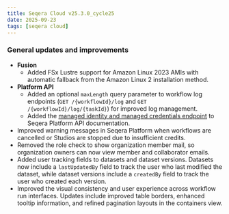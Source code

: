 ```yaml
---
title: Seqera Cloud v25.3.0_cycle25
date: 2025-09-23
tags: [seqera cloud]
---
```


### General updates and improvements

- **Fusion**
  - Added FSx Lustre support for Amazon Linux 2023 AMIs with automatic fallback from the Amazon Linux 2 installation method.
- **Platform API**
  - Added an optional `maxLength` query parameter to workflow log endpoints (`GET /{workflowId}/log` and `GET /{workflowId}/log/{taskId}`) for improved log management.
  - Added the [managed identity and managed credentials endpoint](https://docs.seqera.io/platform-api/info/identities-info) to Seqera Platform API documentation.
- Improved warning messages in Seqera Platform when workflows are cancelled or Studios are stopped due to insufficient credits.
- Removed the role check to show organization member mail, so organization owners can now view member and collaborator emails.
- Added user tracking fields to datasets and dataset versions. Datasets now include a `lastUpdatedBy` field to track the user who last modified the dataset, while dataset versions include a `createdBy` field to track the user who created each version.
- Improved the visual consistency and user experience across workflow run interfaces. Updates include improved table borders, enhanced tooltip information, and refined pagination layouts in the containers view.

